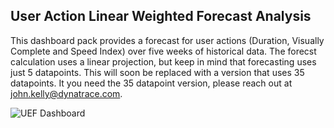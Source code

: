 ## User Action Linear Weighted Forecast Analysis
This dashboard pack provides a forecast for user actions (Duration, Visually Complete and Speed Index) over five weeks of historical data. The forecst calculation uses a linear projection, but keep in mind that forecasting uses just 5 datapoints. This will soon be replaced with a version that uses 35 datapoints. It you need the 35 datapoint version, please reach out at john.kelly@dynatrace.com.

![UEF Dashboard](UAF.png)
